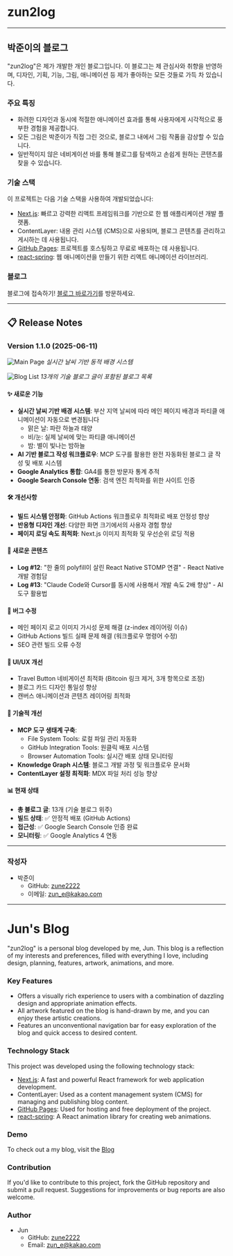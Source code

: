 # zun2log

---

## 박준이의 블로그

"zun2log"은 제가 개발한 개인 블로그입니다. 이 블로그는 제 관심사와 취향을 반영하며, 디자인, 기획, 기능, 그림, 애니메이션 등 제가 좋아하는 모든 것들로 가득 차 있습니다.

### 주요 특징

- 화려한 디자인과 동시에 적절한 애니메이션 효과를 통해 사용자에게 시각적으로 풍부한 경험을 제공합니다.
- 모든 그림은 박준이가 직접 그린 것으로, 블로그 내에서 그림 작품을 감상할 수 있습니다.
- 일반적이지 않은 네비게이션 바를 통해 블로그를 탐색하고 손쉽게 원하는 콘텐츠를 찾을 수 있습니다.

### 기술 스택

이 프로젝트는 다음 기술 스택을 사용하여 개발되었습니다:

- [Next.js](https://nextjs.org/): 빠르고 강력한 리액트 프레임워크를 기반으로 한 웹 애플리케이션 개발 플랫폼.
- ContentLayer: 내용 관리 시스템 (CMS)으로 사용되며, 블로그 콘텐츠를 관리하고 게시하는 데 사용됩니다.
- [GitHub Pages](https://pages.github.com/): 프로젝트를 호스팅하고 무료로 배포하는 데 사용됩니다.
- [react-spring](https://www.react-spring.io/): 웹 애니메이션을 만들기 위한 리액트 애니메이션 라이브러리.

### 블로그

블로그에 접속하기! [블로그 바로가기](https://zune2222.github.io)를 방문하세요.

---

## 📋 Release Notes

### Version 1.1.0 (2025-06-11)

![Main Page](https://github.com/zune2222/zune2222.github.io/assets/57588269/main-page-v1.1.0.png)
_실시간 날씨 기반 동적 배경 시스템_

![Blog List](https://github.com/zune2222/zune2222.github.io/assets/57588269/blog-list-v1.1.0.png)
_13개의 기술 블로그 글이 포함된 블로그 목록_

#### ✨ 새로운 기능

- **실시간 날씨 기반 배경 시스템**: 부산 지역 날씨에 따라 메인 페이지 배경과 파티클 애니메이션이 자동으로 변경됩니다
  - 맑은 날: 파란 하늘과 태양
  - 비/눈: 실제 날씨에 맞는 파티클 애니메이션
  - 밤: 별이 빛나는 밤하늘
- **AI 기반 블로그 작성 워크플로우**: MCP 도구를 활용한 완전 자동화된 블로그 글 작성 및 배포 시스템
- **Google Analytics 통합**: GA4를 통한 방문자 통계 추적
- **Google Search Console 연동**: 검색 엔진 최적화를 위한 사이트 인증

#### 🛠️ 개선사항

- **빌드 시스템 안정화**: GitHub Actions 워크플로우 최적화로 배포 안정성 향상
- **반응형 디자인 개선**: 다양한 화면 크기에서의 사용자 경험 향상
- **페이지 로딩 속도 최적화**: Next.js 이미지 최적화 및 우선순위 로딩 적용

#### 📝 새로운 콘텐츠

- **Log #12**: "한 줄의 polyfill이 살린 React Native STOMP 연결" - React Native 개발 경험담
- **Log #13**: "Claude Code와 Cursor를 동시에 사용해서 개발 속도 2배 향상" - AI 도구 활용법

#### 🐛 버그 수정

- 메인 페이지 로고 이미지 가시성 문제 해결 (z-index 레이어링 이슈)
- GitHub Actions 빌드 실패 문제 해결 (워크플로우 명령어 수정)
- SEO 관련 빌드 오류 수정

#### 🎨 UI/UX 개선

- Travel Button 네비게이션 최적화 (Bitcoin 링크 제거, 3개 항목으로 조정)
- 블로그 카드 디자인 통일성 향상
- 캔버스 애니메이션과 콘텐츠 레이어링 최적화

#### 🔧 기술적 개선

- **MCP 도구 생태계 구축**:
  - File System Tools: 로컬 파일 관리 자동화
  - GitHub Integration Tools: 원클릭 배포 시스템
  - Browser Automation Tools: 실시간 배포 상태 모니터링
- **Knowledge Graph 시스템**: 블로그 개발 과정 및 워크플로우 문서화
- **ContentLayer 설정 최적화**: MDX 파일 처리 성능 향상

#### 📊 현재 상태

- **총 블로그 글**: 13개 (기술 블로그 위주)
- **빌드 상태**: ✅ 안정적 배포 (GitHub Actions)
- **접근성**: ✅ Google Search Console 인증 완료
- **모니터링**: ✅ Google Analytics 4 연동

---

### 작성자

- 박준이
  - GitHub: [zune2222](https://github.com/zune2222)
  - 이메일: [zun_e@kakao.com](mailto:zun_e@kakao.com)

---

# Jun's Blog

"zun2log" is a personal blog developed by me, Jun. This blog is a reflection of my interests and preferences, filled with everything I love, including design, planning, features, artwork, animations, and more.

### Key Features

- Offers a visually rich experience to users with a combination of dazzling design and appropriate animation effects.
- All artwork featured on the blog is hand-drawn by me, and you can enjoy these artistic creations.
- Features an unconventional navigation bar for easy exploration of the blog and quick access to desired content.

### Technology Stack

This project was developed using the following technology stack:

- [Next.js](https://nextjs.org/): A fast and powerful React framework for web application development.
- ContentLayer: Used as a content management system (CMS) for managing and publishing blog content.
- [GitHub Pages](https://pages.github.com/): Used for hosting and free deployment of the project.
- [react-spring](https://www.react-spring.io/): A React animation library for creating web animations.

### Demo

To check out a my blog, visit the [Blog](https://zune2222.github.io)

### Contribution

If you'd like to contribute to this project, fork the GitHub repository and submit a pull request. Suggestions for improvements or bug reports are also welcome.

### Author

- Jun
  - GitHub: [zune2222](https://github.com/zune2222)
  - Email: [zun_e@kakao.com](mailto:zun_e@kakao.com)
